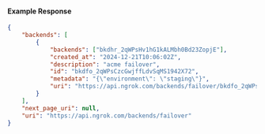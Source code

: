<!-- Code generated for API Clients. DO NOT EDIT. -->

#### Example Response

```json
{
	"backends": [
		{
			"backends": ["bkdhr_2qWPsHv1hG1kALMbh0Bd23ZopjE"],
			"created_at": "2024-12-21T10:06:02Z",
			"description": "acme failover",
			"id": "bkdfo_2qWPsCzcGwjffLdvSqMS1942X72",
			"metadata": "{\"environment\": \"staging\"}",
			"uri": "https://api.ngrok.com/backends/failover/bkdfo_2qWPsCzcGwjffLdvSqMS1942X72"
		}
	],
	"next_page_uri": null,
	"uri": "https://api.ngrok.com/backends/failover"
}
```
